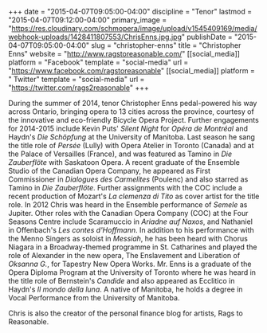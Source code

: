+++
date = "2015-04-07T09:05:00-04:00"
discipline = "Tenor"
lastmod = "2015-04-07T09:12:00-04:00"
primary_image = "https://res.cloudinary.com/schmopera/image/upload/v1545409169/media/webhook-uploads/1428411807553/ChrisEnns.jpg.jpg"
publishDate = "2015-04-07T09:05:00-04:00"
slug = "christopher-enns"
title = "Christopher Enns"
website = "http://www.ragstoreasonable.com/"
[[social_media]]
platform = "Facebook"
template = "social-media"
url = "https://www.facebook.com/ragstoreasonable"
[[social_media]]
platform = " Twitter"
template = "social-media"
url = "https://twitter.com/rags2reasonable"
+++

<p>
	During the summer of 2014, tenor Christopher Enns pedal-powered his way across Ontario, bringing opera to 13 cities across the province, courtesy of the innovative and eco-friendly Bicycle Opera Project. Further engagements for 2014-2015 include Kevin Puts' <em>Silent Night</em> for<em> Opéra de Montréal</em> and Haydn's <em>Die Schöpfung</em> at the University of Manitoba. Last season he sang the title role of <em>Persée</em> (Lully) with Opera Atelier in Toronto (Canada) and at the Palace of Versailles (France), and was featured as Tamino in <em>Die Zauberflöte</em> with Saskatoon Opera. A recent graduate of the Ensemble Studio of the Canadian Opera Company, he appeared as First Commissioner in <em>Dialogues des Carmelites</em> (Poulenc) and also starred as Tamino in <em>Die Zauberflöte</em>. Further assignments with the COC include a recent production of Mozart's <em>La clemenza di Tito</em> as cover artist for the title role. In 2012 Chris was heard in the Ensemble performance of <em>Semele</em> as Jupiter. Other roles with the Canadian Opera Company (COC) at the Four Seasons Centre include Scaramuccio in <em>Ariadne auf Naxos</em>, and Nathaniel in Offenbach's <em>Les contes d'Hoffmann</em>. In addition to his performance with the Menno Singers as soloist in <em>Messiah</em>, he has been heard with Chorus Niagara in a Broadway-themed programme in St. Catharines and played the role of Alexander in the new opera, The Enslavement and Liberation of <em>Oksanna G.</em>, for Tapestry New Opera Works. Mr. Enns is a graduate of the Opera Diploma Program at the University of Toronto where he was heard in the title role of Bernstein's <em>Candide</em> and also appeared as Ecclitico in Haydn's <em>Il mondo della luna</em>. A native of Manitoba, he holds a degree in Vocal Performance from the University of Manitoba.
</p>
<p>
	Chris is also the creator of the personal finance blog for artists, Rags to Reasonable.
</p>
